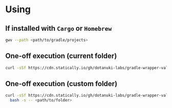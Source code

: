 # Using

## If installed with `Cargo` or `Homebrew`

```bash
gwv --path <path/to/gradle/projects>
```

## One-off execution (current folder)

```bash
curl -sSf https://cdn.statically.io/gh/dotanuki-labs/gradle-wrapper-validator/main/run | bash
```

## One-off execution (custom folder)

```bash
curl -sSf https://cdn.statically.io/gh/dotanuki-labs/gradle-wrapper-validator/main/run |\
  bash -s -- <path/to/folder>
```
